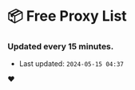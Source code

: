 # :package: Free Proxy List
### Updated every 15 minutes.

- Last updated: `2024-05-15 04:37`

:heart:
